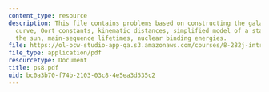 ```yaml
---
content_type: resource
description: This file contains problems based on constructing the galactic rotation
  curve, Oort constants, kinematic distances, simplified model of a star, fueling
  the sun, main-sequence lifetimes, nuclear binding energies.
file: https://ol-ocw-studio-app-qa.s3.amazonaws.com/courses/8-282j-introduction-to-astronomy-spring-2006/bc0a3b70f74b210303c84e5ea3d535c2_ps8.pdf
file_type: application/pdf
resourcetype: Document
title: ps8.pdf
uid: bc0a3b70-f74b-2103-03c8-4e5ea3d535c2
---
```

